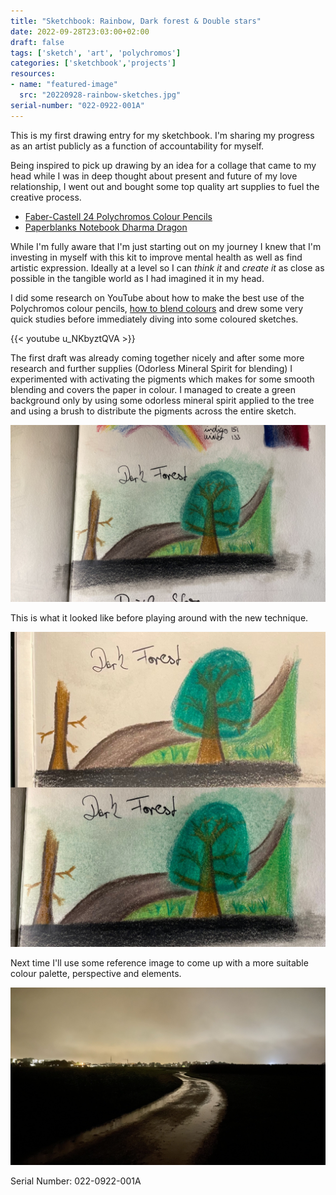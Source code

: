 ```yaml
---
title: "Sketchbook: Rainbow, Dark forest & Double stars"
date: 2022-09-28T23:03:00+02:00
draft: false
tags: ['sketch', 'art', 'polychromos']
categories: ['sketchbook','projects']
resources:
- name: "featured-image"
  src: "20220928-rainbow-sketches.jpg"
serial-number: "022-0922-001A"
---
```


This is my first drawing entry for my sketchbook. I'm sharing my progress as an artist publicly as a function of accountability for myself.

Being inspired to pick up drawing by an idea for a collage that came to my head while I was in deep thought about present and future of my love relationship, I went out and bought some top quality art supplies to fuel the creative process.

- [Faber-Castell 24 Polychromos Colour Pencils](https://www.faber-castell.de/produkte/PolychromosFarbstift24erMetalletui/110024)
- [Paperblanks Notebook Dharma Dragon](https://www.amazon.de/-/en/Paperblanks-Notebook-Softcover-Collection-Android/dp/1439753741/)

While I'm fully aware that I'm just starting out on my journey I knew that I'm investing in myself with this kit to improve mental health as well as find artistic expression. Ideally at a level so I can *think it* and *create it* as close as possible in the tangible world as I had imagined it in my head.

I did some research on YouTube about how to make the best use of the Polychromos colour pencils, [how to blend colours](https://www.youtube.com/watch?v=u_NKbyztQVA) and drew some very quick studies before immediately diving into some coloured sketches.

{{< youtube u_NKbyztQVA >}}

The first draft was already coming together nicely and after some more research and further supplies (Odorless Mineral Spirit for blending) I experimented with activating the pigments which makes for some smooth blending and covers the paper in colour. I managed to create a green background only by using some odorless mineral spirit applied to the tree and using a brush to distribute the pigments across the entire sketch.

![alt text](20220928-dark-forest.jpg "The dark forest.")

This is what it looked like before playing around with the new technique.

![alt text](20220928-dark-forest-before-after.jpg "The dark forest. Before and after comparison")

Next time I'll use some reference image to come up with a more suitable colour palette, perspective and elements.

![alt text](20220928-dark-road-inspiration.jpg "potential inspiration for the next iteration")

Serial Number: 022-0922-001A
